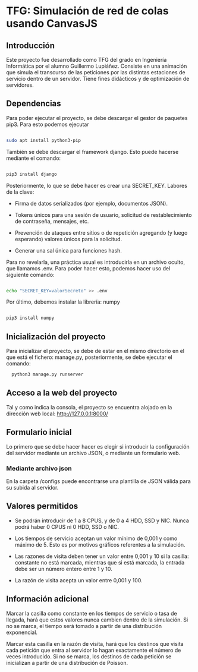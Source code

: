 # TFG: Simulación de red de colas usando CanvasJS

## Introducción

Este proyecto fue desarrollado como TFG del grado en Ingeniería Informática por el alumno Guillermo Lupiáñez.
Consiste en una animación que simula el transcurso de las peticiones por las distintas estaciones de servicio
dentro de un servidor. Tiene fines didácticos y de optimización de servidores.

## Dependencias

Para poder ejecutar el proyecto, se debe descargar el gestor de paquetes pip3. Para esto podemos ejecutar 

```bash

sudo apt install python3-pip

```

También se debe descargar el framework django. Esto puede hacerse mediante el comando:

```bash

pip3 install django

```

Posteriormente, lo que se debe hacer es crear una SECRET_KEY. Labores de la clave:

- Firma de datos serializados (por ejemplo, documentos JSON).

- Tokens únicos para una sesión de usuario, solicitud de restablecimiento de contraseña, mensajes, etc.

- Prevención de ataques entre sitios o de repetición agregando (y luego esperando) valores únicos para la solicitud.

- Generar una sal única para funciones hash.


Para no revelarla, una práctica usual es introducirla en un archivo oculto, que llamamos
.env. Para poder hacer esto, podemos hacer uso del siguiente comando:

```bash

echo "SECRET_KEY=valorSecreto" >> .env

```

Por último, debemos instalar la librería: numpy

```bash

pip3 install numpy

```

## Inicialización del proyecto

Para inicializar el proyecto, se debe de estar en el mismo directorio en el que está el fichero: manage.py,
posteriormente, se debe ejecutar el comando:

```bash
  python3 manage.py runserver
```

## Acceso a la web del proyecto

Tal y como indica la consola, el proyecto se encuentra alojado en la dirección web local: http://127.0.0.1:8000/

## Formulario inicial

Lo primero que se debe hacer hacer es elegir si introducir la configuración del servidor mediante un archivo JSON,
o mediante un formulario web. 

### Mediante archivo json

En la carpeta /configs puede encontrarse una plantilla de JSON válida para su subida al servidor.

## Valores permitidos

- Se podrán introducir de 1 a 8 CPUS, y de 0 a 4 HDD, SSD y NIC. Nunca podrá haber 0 CPUS ni 0 HDD, SSD o NIC. 

- Los tiempos de servicio aceptan un valor mínimo de 0,001 y como máximo de 5. Esto es por motivos gráficos
referentes a la simulación.

- Las razones de visita deben tener un valor entre 0,001 y 10 si la casilla: constante no está marcada,
mientras que si está marcada, la entrada debe ser un número entero entre 1 y 10.

- La razón de visita acepta un valor entre 0,001 y 100.

## Información adicional

Marcar la casilla como constante en los tiempos de servicio o tasa de llegada, hará que estos valores
nunca cambien dentro de la simulación. Si no se marca, el tiempo será tomado a partir de una 
distribución exponencial.

Marcar esta casilla en la razón de visita, hará que los destinos que visita cada petición que entra al
servidor lo hagan exactamente el número de veces introducido. Si no se marca, los destinos de cada petición
se inicializan a partir de una distribución de Poisson.
